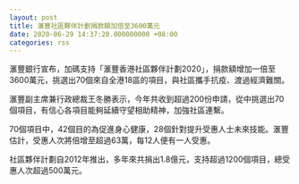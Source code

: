 ```yaml
---
layout: post
title: 滙豐社區夥伴計劃捐款額加倍至3600萬元
date: 2020-06-29 14:37:20.000000000 +08:00
categories: rss
---
```


滙豐銀行宣布，加碼支持「滙豐香港社區夥伴計劃2020」，捐款額增加一倍至3600萬元，挑選出70個來自全港18區的項目，與社區攜手抗疫、渡過經濟難關。

滙豐副主席兼行政總裁王冬勝表示，今年共收到超過200份申請，從中挑選出70個項目，有信心各項目能夠延續守望相助精神，加強社區連繫。

70個項目中，42個目的為促進身心健康，28個針對提升受惠人士未來技能。滙豐估計，受惠人次將倍增至超過63萬，每12人便有一人受惠。

社區夥伴計劃自2012年推出，多年來共捐出1.8億元，支持超過1200個項目，總受惠人次超過500萬元。
